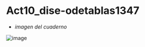 # Act10_dise-odetablas1347

- *imagen del cuaderno*

![image](https://github.com/user-attachments/assets/f9273970-cacd-4bac-ba58-fbad3f9bab81)
